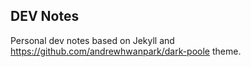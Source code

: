 ## DEV Notes

Personal dev notes based on Jekyll and https://github.com/andrewhwanpark/dark-poole theme.
